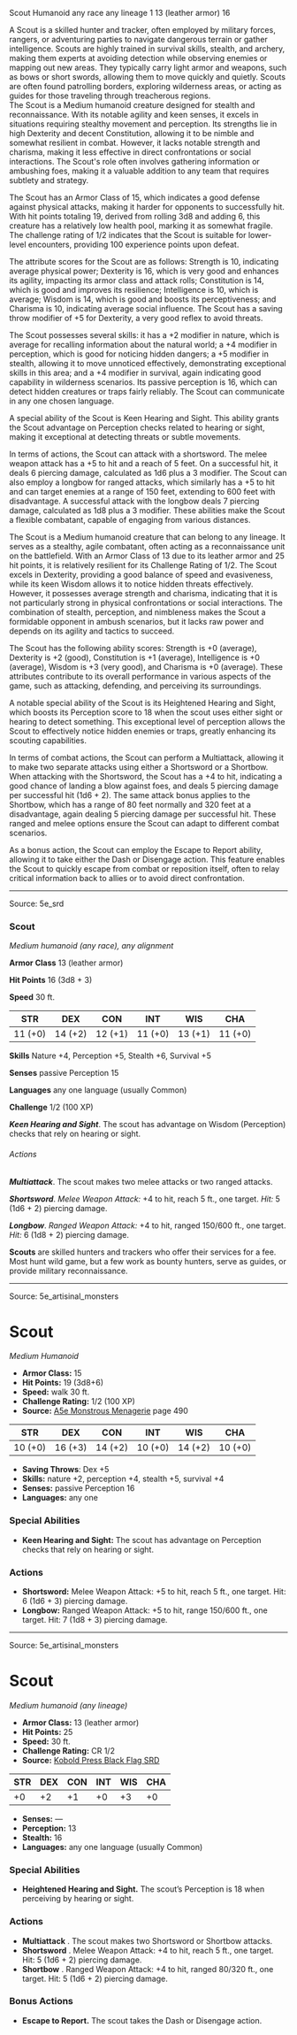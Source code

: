 <MonsterName/>Scout</MonsterName>
<CreatureType/>Humanoid</CreatureType>
<Subtype/>any race</Subtype>
<Subtype/>any lineage</Subtype>
<CR/>1</CR>
<AC/>13 (leather armor)</AC>
<HP/>16</HP>
<summary>A Scout is a skilled hunter and tracker, often employed by military forces, rangers, or adventuring parties to navigate dangerous terrain or gather intelligence. Scouts are highly trained in survival skills, stealth, and archery, making them experts at avoiding detection while observing enemies or mapping out new areas. They typically carry light armor and weapons, such as bows or short swords, allowing them to move quickly and quietly. Scouts are often found patrolling borders, exploring wilderness areas, or acting as guides for those traveling through treacherous regions.</summary>

<summary>The Scout is a Medium humanoid creature designed for stealth and reconnaissance. With its notable agility and keen senses, it excels in situations requiring stealthy movement and perception. Its strengths lie in high Dexterity and decent Constitution, allowing it to be nimble and somewhat resilient in combat. However, it lacks notable strength and charisma, making it less effective in direct confrontations or social interactions. The Scout's role often involves gathering information or ambushing foes, making it a valuable addition to any team that requires subtlety and strategy.</summary>

<detail>

The Scout has an Armor Class of 15, which indicates a good defense against physical attacks, making it harder for opponents to successfully hit. With hit points totaling 19, derived from rolling 3d8 and adding 6, this creature has a relatively low health pool, marking it as somewhat fragile. The challenge rating of 1/2 indicates that the Scout is suitable for lower-level encounters, providing 100 experience points upon defeat.

The attribute scores for the Scout are as follows: Strength is 10, indicating average physical power; Dexterity is 16, which is very good and enhances its agility, impacting its armor class and attack rolls; Constitution is 14, which is good and improves its resilience; Intelligence is 10, which is average; Wisdom is 14, which is good and boosts its perceptiveness; and Charisma is 10, indicating average social influence. The Scout has a saving throw modifier of +5 for Dexterity, a very good reflex to avoid threats.

The Scout possesses several skills: it has a +2 modifier in nature, which is average for recalling information about the natural world; a +4 modifier in perception, which is good for noticing hidden dangers; a +5 modifier in stealth, allowing it to move unnoticed effectively, demonstrating exceptional skills in this area; and a +4 modifier in survival, again indicating good capability in wilderness scenarios. Its passive perception is 16, which can detect hidden creatures or traps fairly reliably. The Scout can communicate in any one chosen language.

A special ability of the Scout is Keen Hearing and Sight. This ability grants the Scout advantage on Perception checks related to hearing or sight, making it exceptional at detecting threats or subtle movements.

In terms of actions, the Scout can attack with a shortsword. The melee weapon attack has a +5 to hit and a reach of 5 feet. On a successful hit, it deals 6 piercing damage, calculated as 1d6 plus a 3 modifier. The Scout can also employ a longbow for ranged attacks, which similarly has a +5 to hit and can target enemies at a range of 150 feet, extending to 600 feet with disadvantage. A successful attack with the longbow deals 7 piercing damage, calculated as 1d8 plus a 3 modifier. These abilities make the Scout a flexible combatant, capable of engaging from various distances.

The Scout is a Medium humanoid creature that can belong to any lineage. It serves as a stealthy, agile combatant, often acting as a reconnaissance unit on the battlefield. With an Armor Class of 13 due to its leather armor and 25 hit points, it is relatively resilient for its Challenge Rating of 1/2. The Scout excels in Dexterity, providing a good balance of speed and evasiveness, while its keen Wisdom allows it to notice hidden threats effectively. However, it possesses average strength and charisma, indicating that it is not particularly strong in physical confrontations or social interactions. The combination of stealth, perception, and nimbleness makes the Scout a formidable opponent in ambush scenarios, but it lacks raw power and depends on its agility and tactics to succeed.

The Scout has the following ability scores: Strength is +0 (average), Dexterity is +2 (good), Constitution is +1 (average), Intelligence is +0 (average), Wisdom is +3 (very good), and Charisma is +0 (average). These attributes contribute to its overall performance in various aspects of the game, such as attacking, defending, and perceiving its surroundings.

A notable special ability of the Scout is its Heightened Hearing and Sight, which boosts its Perception score to 18 when the scout uses either sight or hearing to detect something. This exceptional level of perception allows the Scout to effectively notice hidden enemies or traps, greatly enhancing its scouting capabilities.

In terms of combat actions, the Scout can perform a Multiattack, allowing it to make two separate attacks using either a Shortsword or a Shortbow. When attacking with the Shortsword, the Scout has a +4 to hit, indicating a good chance of landing a blow against foes, and deals 5 piercing damage per successful hit (1d6 + 2). The same attack bonus applies to the Shortbow, which has a range of 80 feet normally and 320 feet at a disadvantage, again dealing 5 piercing damage per successful hit. These ranged and melee options ensure the Scout can adapt to different combat scenarios.

As a bonus action, the Scout can employ the Escape to Report ability, allowing it to take either the Dash or Disengage action. This feature enables the Scout to quickly escape from combat or reposition itself, often to relay critical information back to allies or to avoid direct confrontation.</detail>



---

Source: 5e_srd

### Scout

*Medium humanoid (any race), any alignment*

**Armor Class** 13 (leather armor)

**Hit Points** 16 (3d8 + 3)

**Speed** 30 ft.

| STR     | DEX     | CON     | INT     | WIS     | CHA     |
|---------|---------|---------|---------|---------|---------|
| 11 (+0) | 14 (+2) | 12 (+1) | 11 (+0) | 13 (+1) | 11 (+0) |

**Skills** Nature +4, Perception +5, Stealth +6, Survival +5

**Senses** passive Perception 15

**Languages** any one language (usually Common)

**Challenge** 1/2 (100 XP)

***Keen Hearing and Sight***. The scout has advantage on Wisdom (Perception) checks that rely on hearing or sight.

###### Actions

***Multiattack***. The scout makes two melee attacks or two ranged attacks.

***Shortsword***. *Melee Weapon Attack:* +4 to hit, reach 5 ft., one target. *Hit:* 5 (1d6 + 2) piercing damage.

***Longbow***. *Ranged Weapon Attack:* +4 to hit, ranged 150/600 ft., one target. *Hit:* 6 (1d8 + 2) piercing damage.

**Scouts** are skilled hunters and trackers who offer their services for a fee. Most hunt wild game, but a few work as bounty hunters, serve as guides, or provide military reconnaissance.



---

Source: 5e_artisinal_monsters

# Scout

*Medium* *Humanoid*

- **Armor Class:** 15
- **Hit Points:** 19 (3d8+6)
- **Speed:** walk 30 ft.
- **Challenge Rating:** 1/2 (100 XP)
- **Source:** [A5e Monstrous Menagerie](https://enpublishingrpg.com/products/level-up-monstrous-menagerie-a5e) page 490

| STR | DEX | CON | INT | WIS | CHA |
| --- | --- | --- | --- | --- | --- |
| 10 (+0) | 16 (+3) | 14 (+2) | 10 (+0) | 14 (+2) | 10 (+0) |

- **Saving Throws**: Dex +5
- **Skills:** nature +2, perception +4, stealth +5, survival +4
- **Senses:** passive Perception 16
- **Languages:** any one

### Special Abilities

- **Keen Hearing and Sight:** The scout has advantage on Perception checks that rely on hearing or sight.

### Actions

- **Shortsword:** Melee Weapon Attack: +5 to hit, reach 5 ft., one target. Hit: 6 (1d6 + 3) piercing damage.
- **Longbow:** Ranged Weapon Attack: +5 to hit, range 150/600 ft., one target. Hit: 7 (1d8 + 3) piercing damage.






---

Source: 5e_artisinal_monsters

# Scout

*Medium humanoid (any lineage)*

- **Armor Class:** 13 (leather armor)
- **Hit Points:** 25
- **Speed:** 30 ft.
- **Challenge Rating:** CR 1/2
- **Source:** [Kobold Press Black Flag SRD](https://koboldpress.com/black-flag-roleplaying/)

| STR | DEX | CON | INT | WIS | CHA |
| --- | --- | --- | --- | --- | --- |
| +0 | +2 | +1 | +0 | +3 | +0 |

- **Senses:** —
- **Perception:** 13
- **Stealth:** 16
- **Languages:** any one language (usually Common)

### Special Abilities

- **Heightened Hearing and Sight.** The scout’s Perception is 18 when perceiving by hearing or sight.

### Actions

- **Multiattack** . The scout makes two Shortsword or Shortbow attacks.
- **Shortsword** . Melee Weapon Attack: +4 to hit, reach 5 ft., one target. Hit: 5 (1d6 + 2) piercing damage.
- **Shortbow** . Ranged Weapon Attack: +4 to hit, ranged 80/320 ft., one target. Hit: 5 (1d6 + 2) piercing damage.

### Bonus Actions

- **Escape to Report.** The scout takes the Dash or Disengage action.



